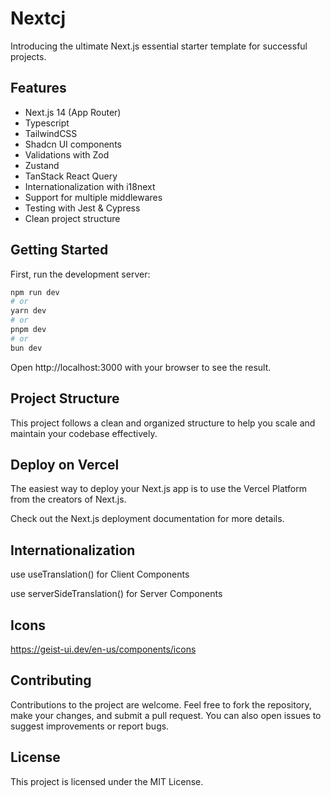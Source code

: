 <h1>Nextcj</h1>

Introducing the ultimate Next.js essential starter template for successful projects.

## Features

- Next.js 14 (App Router)
- Typescript
- TailwindCSS
- Shadcn UI components
- Validations with Zod
- Zustand
- TanStack React Query
- Internationalization with i18next
- Support for multiple middlewares
- Testing with Jest & Cypress
- Clean project structure

## Getting Started

First, run the development server:

```bash
npm run dev
# or
yarn dev
# or
pnpm dev
# or
bun dev
```

Open http://localhost:3000 with your browser to see the result.

## Project Structure
This project follows a clean and organized structure to help you scale and maintain your codebase effectively.

## Deploy on Vercel
The easiest way to deploy your Next.js app is to use the Vercel Platform from the creators of Next.js.

Check out the Next.js deployment documentation for more details.

## Internationalization

<p>use useTranslation() for Client Components</p>
<p>use serverSideTranslation() for Server Components</p>

## Icons

https://geist-ui.dev/en-us/components/icons

## Contributing

Contributions to the project are welcome. Feel free to fork the repository, make your changes, and submit a pull request. You can also open issues to suggest improvements or report bugs.

## License

This project is licensed under the MIT License.
